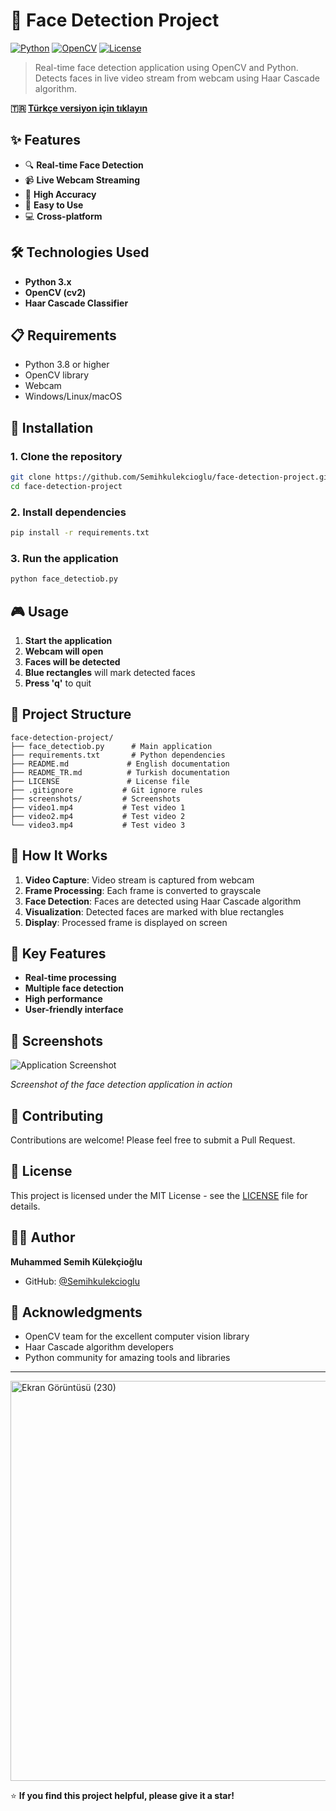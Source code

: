# 🎯 Face Detection Project

[![Python](https://img.shields.io/badge/Python-3.8+-blue.svg)](https://www.python.org/downloads/)
[![OpenCV](https://img.shields.io/badge/OpenCV-4.8+-green.svg)](https://opencv.org/)
[![License](https://img.shields.io/badge/License-MIT-yellow.svg)](https://opensource.org/licenses/MIT)

> Real-time face detection application using OpenCV and Python. Detects faces in live video stream from webcam using Haar Cascade algorithm.

**🇹🇷 [Türkçe versiyon için tıklayın](README_TR.md)**

## ✨ Features

- 🔍 **Real-time Face Detection**
- 📹 **Live Webcam Streaming**
- 🎯 **High Accuracy**
- 🚀 **Easy to Use**
- 💻 **Cross-platform**

## 🛠️ Technologies Used

- **Python 3.x**
- **OpenCV (cv2)**
- **Haar Cascade Classifier**

## 📋 Requirements

- Python 3.8 or higher
- OpenCV library
- Webcam
- Windows/Linux/macOS

## 🚀 Installation

### 1. Clone the repository
```bash
git clone https://github.com/Semihkulekcioglu/face-detection-project.git
cd face-detection-project
```

### 2. Install dependencies
```bash
pip install -r requirements.txt
```

### 3. Run the application
```bash
python face_detectiob.py
```

## 🎮 Usage

1. **Start the application**
2. **Webcam will open**
3. **Faces will be detected**
4. **Blue rectangles** will mark detected faces
5. **Press 'q'** to quit

## 📁 Project Structure

```
face-detection-project/
├── face_detectiob.py      # Main application
├── requirements.txt       # Python dependencies
├── README.md             # English documentation
├── README_TR.md          # Turkish documentation
├── LICENSE               # License file
├── .gitignore           # Git ignore rules
├── screenshots/         # Screenshots
├── video1.mp4           # Test video 1
├── video2.mp4           # Test video 2
└── video3.mp4           # Test video 3
```

## 🔧 How It Works

1. **Video Capture**: Video stream is captured from webcam
2. **Frame Processing**: Each frame is converted to grayscale
3. **Face Detection**: Faces are detected using Haar Cascade algorithm
4. **Visualization**: Detected faces are marked with blue rectangles
5. **Display**: Processed frame is displayed on screen

## 🎯 Key Features

- **Real-time processing**
- **Multiple face detection**
- **High performance**
- **User-friendly interface**

## 📸 Screenshots

![Application Screenshot](screenshots/app_screenshot.png)

*Screenshot of the face detection application in action*

## 🤝 Contributing

Contributions are welcome! Please feel free to submit a Pull Request.

## 📄 License

This project is licensed under the MIT License - see the [LICENSE](LICENSE) file for details.

## 👨‍💻 Author

**Muhammed Semih Külekçioğlu**

- GitHub: [@Semihkulekcioglu](https://github.com/Semihkulekcioglu)

## 🙏 Acknowledgments

- OpenCV team for the excellent computer vision library
- Haar Cascade algorithm developers
- Python community for amazing tools and libraries

---
<img width="640" height="640" alt="Ekran Görüntüsü (230)" src="https://github.com/user-attachments/assets/2d0a03b8-67b3-4376-87bf-48e4fbc452de" />


⭐ **If you find this project helpful, please give it a star!**
